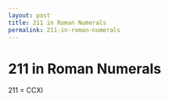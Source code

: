 ```yaml
---
layout: post
title: 211 in Roman Numerals
permalink: 211-in-roman-numerals
---
```


# 211 in Roman Numerals

211 = CCXI

